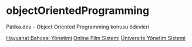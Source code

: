# objectOrientedProgramming
Patika.dev - Object Oriented Programming konusu ödevleri


[Hayvanat Bahçesi Yönetimi](https://github.com/semkrblt/objectOrientedProgramming/blob/main/hayvanatBahcesiYonetimi.png)
[Online Film Sistemi](https://github.com/semkrblt/objectOrientedProgramming/blob/main/onlineFilmSistemi.png)
[Üniversite Yönetim Sistemi](https://github.com/semkrblt/objectOrientedProgramming/blob/main/universiteYonetimSistemi.png)
